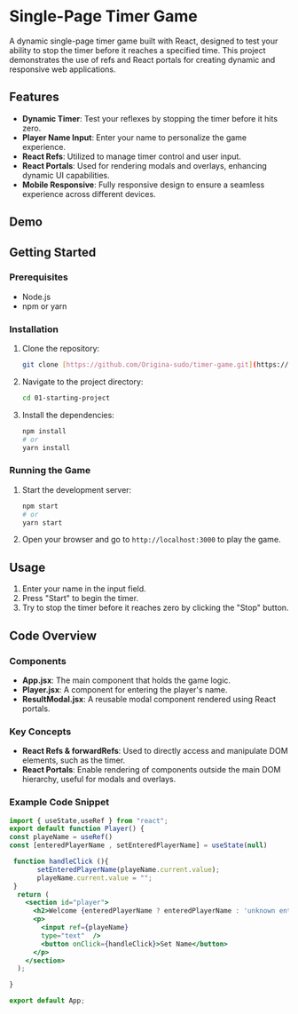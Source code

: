 # Single-Page Timer Game

A dynamic single-page timer game built with React, designed to test your ability to stop the timer before it reaches a specified time. This project demonstrates the use of refs and React portals for creating dynamic and responsive web applications.

## Features

- **Dynamic Timer**: Test your reflexes by stopping the timer before it hits zero.
- **Player Name Input**: Enter your name to personalize the game experience.
- **React Refs**: Utilized to manage timer control and user input.
- **React Portals**: Used for rendering modals and overlays, enhancing dynamic UI capabilities.
- **Mobile Responsive**: Fully responsive design to ensure a seamless experience across different devices.

## Demo



## Getting Started

### Prerequisites

- Node.js
- npm or yarn

### Installation

1. Clone the repository:
    ```bash
    git clone [https://github.com/Origina-sudo/timer-game.git](https://github.com/Origina-sudo/Timer-Game.git)
    ```

2. Navigate to the project directory:
    ```bash
    cd 01-starting-project
    ```

3. Install the dependencies:
    ```bash
    npm install
    # or
    yarn install
    ```

### Running the Game

1. Start the development server:
    ```bash
    npm start
    # or
    yarn start
    ```

2. Open your browser and go to `http://localhost:3000` to play the game.

## Usage

1. Enter your name in the input field.
2. Press "Start" to begin the timer.
3. Try to stop the timer before it reaches zero by clicking the "Stop" button.

## Code Overview

### Components

- **App.jsx**: The main component that holds the game logic.
- **Player.jsx**: A component for entering the player's name.
- **ResultModal.jsx**: A reusable modal component rendered using React portals.

### Key Concepts

- **React Refs & forwardRefs**: Used to directly access and manipulate DOM elements, such as the timer.
- **React Portals**: Enable rendering of components outside the main DOM hierarchy, useful for modals and overlays.

### Example Code Snippet

```jsx
import { useState,useRef } from "react";
export default function Player() {
const playeName = useRef()
const [enteredPlayerName , setEnteredPlayerName] = useState(null)

 function handleClick (){
       setEnteredPlayerName(playeName.current.value);
       playeName.current.value = "";
 }
  return ( 
    <section id="player">
      <h2>Welcome {enteredPlayerName ? enteredPlayerName : 'unknown entity'}</h2>
      <p>
        <input ref={playeName} 
        type="text"  />
        <button onClick={handleClick}>Set Name</button>
      </p>
    </section>
  );

}

export default App;
